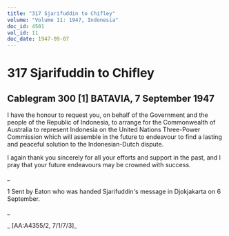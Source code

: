 ```yaml
---
title: "317 Sjarifuddin to Chifley"
volume: "Volume 11: 1947, Indonesia"
doc_id: 4501
vol_id: 11
doc_date: 1947-09-07
---
```


# 317 Sjarifuddin to Chifley

## Cablegram 300 [1] BATAVIA, 7 September 1947

I have the honour to request you, on behalf of the Government and the people of the Republic of Indonesia, to arrange for the Commonwealth of Australia to represent Indonesia on the United Nations Three-Power Commission which will assemble in the future to endeavour to find a lasting and peaceful solution to the Indonesian-Dutch dispute.

I again thank you sincerely for all your efforts and support in the past, and I pray that your future endeavours may be crowned with success.

_

1 Sent by Eaton who was handed Sjarifuddin's message in Djokjakarta on 6 September.

_

_ [AA:A4355/2, 7/1/7/3]_
